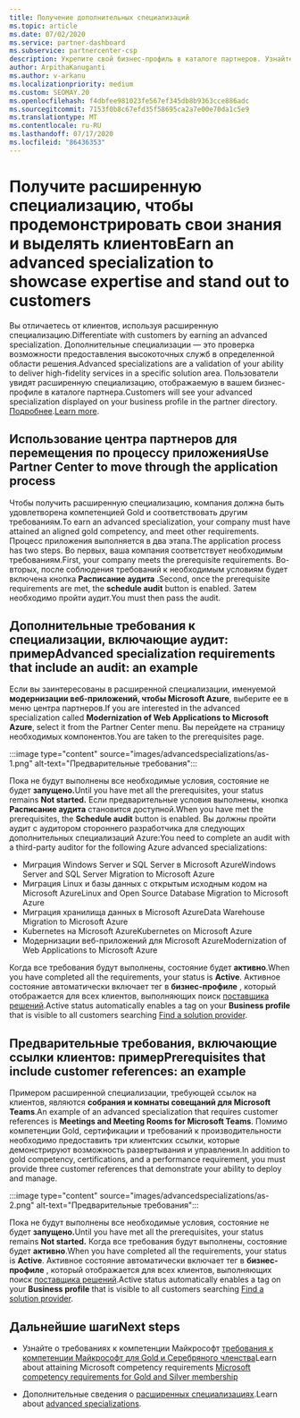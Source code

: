 ```yaml
---
title: Получение дополнительных специализаций
ms.topic: article
ms.date: 07/02/2020
ms.service: partner-dashboard
ms.subservice: partnercenter-csp
description: Укрепите свой бизнес-профиль в каталоге партнеров. Узнайте, как получить дополнительные специализации, а также компетенции Gold-серебро.
author: ArpithaKanuganti
ms.author: v-arkanu
ms.localizationpriority: medium
ms.custom: SEOMAY.20
ms.openlocfilehash: f4dbfee981023fe567ef345db8b9363cce886adc
ms.sourcegitcommit: 7153f0b8c67efd35f58695ca2a7e00e70da1c5e9
ms.translationtype: MT
ms.contentlocale: ru-RU
ms.lasthandoff: 07/17/2020
ms.locfileid: "86436353"
---
```

# <a name="earn-an-advanced-specialization-to-showcase-expertise-and-stand-out-to-customers"></a><span data-ttu-id="33a47-104">Получите расширенную специализацию, чтобы продемонстрировать свои знания и выделять клиентов</span><span class="sxs-lookup"><span data-stu-id="33a47-104">Earn an advanced specialization to showcase expertise and stand out to customers</span></span> 

<span data-ttu-id="33a47-105">Вы отличаетесь от клиентов, используя расширенную специализацию.</span><span class="sxs-lookup"><span data-stu-id="33a47-105">Differentiate with customers by earning an advanced specialization.</span></span> <span data-ttu-id="33a47-106">Дополнительные специализации — это проверка возможности предоставления высокоточных служб в определенной области решения.</span><span class="sxs-lookup"><span data-stu-id="33a47-106">Advanced specializations are a validation of your ability to deliver high-fidelity services in a specific solution area.</span></span> <span data-ttu-id="33a47-107">Пользователи увидят расширенную специализацию, отображаемую в вашем бизнес-профиле в каталоге партнера.</span><span class="sxs-lookup"><span data-stu-id="33a47-107">Customers will see your advanced specialization displayed on your business profile in the partner directory.</span></span> <span data-ttu-id="33a47-108">[Подробнее](https://partner.microsoft.com/membership/advanced-specialization).</span><span class="sxs-lookup"><span data-stu-id="33a47-108">[Learn more](https://partner.microsoft.com/membership/advanced-specialization).</span></span>

## <a name="use-partner-center-to-move-through-the-application-process"></a><span data-ttu-id="33a47-109">Использование центра партнеров для перемещения по процессу приложения</span><span class="sxs-lookup"><span data-stu-id="33a47-109">Use Partner Center to move through the application process</span></span>

<span data-ttu-id="33a47-110">Чтобы получить расширенную специализацию, компания должна быть удовлетворена компетенцией Gold и соответствовать другим требованиям.</span><span class="sxs-lookup"><span data-stu-id="33a47-110">To earn an advanced specialization, your company must have attained an aligned gold competency, and meet other requirements.</span></span> <span data-ttu-id="33a47-111">Процесс приложения выполняется в два этапа.</span><span class="sxs-lookup"><span data-stu-id="33a47-111">The application process has two steps.</span></span> <span data-ttu-id="33a47-112">Во первых, ваша компания соответствует необходимым требованиям.</span><span class="sxs-lookup"><span data-stu-id="33a47-112">First, your company meets the prerequisite requirements.</span></span> <span data-ttu-id="33a47-113">Во-вторых, после соблюдения требований к необходимым условиям будет включена кнопка **Расписание аудита** .</span><span class="sxs-lookup"><span data-stu-id="33a47-113">Second, once the prerequisite requirements are met, the **schedule audit** button is enabled.</span></span> <span data-ttu-id="33a47-114">Затем необходимо пройти аудит.</span><span class="sxs-lookup"><span data-stu-id="33a47-114">You must then pass the audit.</span></span> 

## <a name="advanced-specialization-requirements-that-include-an-audit-an-example"></a><span data-ttu-id="33a47-115">Дополнительные требования к специализации, включающие аудит: пример</span><span class="sxs-lookup"><span data-stu-id="33a47-115">Advanced specialization requirements that include an audit: an example</span></span>

<span data-ttu-id="33a47-116">Если вы заинтересованы в расширенной специализации, именуемой **модернизации веб-приложений, чтобы Microsoft Azure**, выберите ее в меню центра партнеров.</span><span class="sxs-lookup"><span data-stu-id="33a47-116">If you are interested in the advanced specialization called **Modernization of Web Applications to Microsoft Azure**, select it from the Partner Center menu.</span></span> <span data-ttu-id="33a47-117">Вы перейдете на страницу необходимых компонентов.</span><span class="sxs-lookup"><span data-stu-id="33a47-117">You are taken to the prerequisites page.</span></span>

:::image type="content" source="images/advancedspecializations/as-1.png" alt-text="Предварительные требования":::


<span data-ttu-id="33a47-119">Пока не будут выполнены все необходимые условия, состояние не будет **запущено.**</span><span class="sxs-lookup"><span data-stu-id="33a47-119">Until you have met all the prerequisites, your status remains **Not started.**</span></span> <span data-ttu-id="33a47-120">Если предварительные условия выполнены, кнопка **Расписание аудита** становится доступной.</span><span class="sxs-lookup"><span data-stu-id="33a47-120">When you have met the prerequisites, the **Schedule audit** button is enabled.</span></span> <span data-ttu-id="33a47-121">Вы должны пройти аудит с аудитором стороннего разработчика для следующих дополнительных специализаций Azure:</span><span class="sxs-lookup"><span data-stu-id="33a47-121">You need to complete an audit with a third-party auditor for the following Azure advanced specializations:</span></span>
 
- <span data-ttu-id="33a47-122">Миграция Windows Server и SQL Server в Microsoft Azure</span><span class="sxs-lookup"><span data-stu-id="33a47-122">Windows Server and SQL Server Migration to Microsoft Azure</span></span>
- <span data-ttu-id="33a47-123">Миграция Linux и базы данных с открытым исходным кодом на Microsoft Azure</span><span class="sxs-lookup"><span data-stu-id="33a47-123">Linux and Open Source Database Migration to Microsoft Azure</span></span>
- <span data-ttu-id="33a47-124">Миграция хранилища данных в Microsoft Azure</span><span class="sxs-lookup"><span data-stu-id="33a47-124">Data Warehouse Migration to Microsoft Azure</span></span>
- <span data-ttu-id="33a47-125">Kubernetes на Microsoft Azure</span><span class="sxs-lookup"><span data-stu-id="33a47-125">Kubernetes on Microsoft Azure</span></span>
- <span data-ttu-id="33a47-126">Модернизации веб-приложений для Microsoft Azure</span><span class="sxs-lookup"><span data-stu-id="33a47-126">Modernization of Web Applications to Microsoft Azure</span></span>


<span data-ttu-id="33a47-127">Когда все требования будут выполнены, состояние будет **активно**.</span><span class="sxs-lookup"><span data-stu-id="33a47-127">When you have completed all the requirements, your status is **Active**.</span></span> <span data-ttu-id="33a47-128">Активное состояние автоматически включает тег в **бизнес-профиле** , который отображается для всех клиентов, выполняющих поиск [поставщика решений](https://www.microsoft.com/solution-providers/home).</span><span class="sxs-lookup"><span data-stu-id="33a47-128">Active status automatically enables a tag on your **Business profile** that is visible to all customers searching [Find a solution provider](https://www.microsoft.com/solution-providers/home).</span></span>

## <a name="prerequisites-that-include-customer-references-an-example"></a><span data-ttu-id="33a47-129">Предварительные требования, включающие ссылки клиентов: пример</span><span class="sxs-lookup"><span data-stu-id="33a47-129">Prerequisites that include customer references: an example</span></span>

<span data-ttu-id="33a47-130">Примером расширенной специализации, требующей ссылок на клиентов, являются **собрания и комнаты совещаний для Microsoft Teams**.</span><span class="sxs-lookup"><span data-stu-id="33a47-130">An example of an advanced specialization that requires customer references is **Meetings and Meeting Rooms for Microsoft Teams**.</span></span> <span data-ttu-id="33a47-131">Помимо компетенции Gold, сертификации и требований к производительности необходимо предоставить три клиентских ссылки, которые демонстрируют возможность развертывания и управления.</span><span class="sxs-lookup"><span data-stu-id="33a47-131">In addition to gold competency, certifications, and a performance requirement, you must provide three customer references that demonstrate your ability to deploy and manage.</span></span>

:::image type="content" source="images/advancedspecializations/as-2.png" alt-text="Предварительные требования":::

<span data-ttu-id="33a47-133">Пока не будут выполнены все необходимые условия, состояние не будет **запущено.**</span><span class="sxs-lookup"><span data-stu-id="33a47-133">Until you have met all the prerequisites, your status remains **Not started.**</span></span> <span data-ttu-id="33a47-134">Когда все требования будут выполнены, состояние будет **активно**.</span><span class="sxs-lookup"><span data-stu-id="33a47-134">When you have completed all the requirements, your status is **Active**.</span></span> <span data-ttu-id="33a47-135">Активное состояние автоматически включает тег в **бизнес-профиле** , который отображается для всех клиентов, выполняющих поиск [поставщика решений](https://www.microsoft.com/solution-providers/home).</span><span class="sxs-lookup"><span data-stu-id="33a47-135">Active status automatically enables a tag on your **Business profile** that is visible to all customers searching [Find a solution provider](https://www.microsoft.com/solution-providers/home).</span></span>

## <a name="next-steps"></a><span data-ttu-id="33a47-136">Дальнейшие шаги</span><span class="sxs-lookup"><span data-stu-id="33a47-136">Next steps</span></span>

- <span data-ttu-id="33a47-137">Узнайте о требованиях к компетенции Майкрософт [требования к компетенции Майкрософт для Gold и Серебряного членства](learn-about-competencies.md)</span><span class="sxs-lookup"><span data-stu-id="33a47-137">Learn about attaining Microsoft competency requirements [Microsoft competency requirements for Gold and Silver membership](learn-about-competencies.md)</span></span>

- <span data-ttu-id="33a47-138">Дополнительные сведения о [расширенных специализациях](https://partner.microsoft.com/membership/advanced-specialization).</span><span class="sxs-lookup"><span data-stu-id="33a47-138">Learn about [advanced specializations](https://partner.microsoft.com/membership/advanced-specialization).</span></span>
